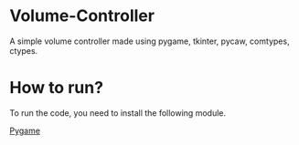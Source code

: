 # Volume-Controller


A simple volume controller made using pygame, tkinter, pycaw, comtypes, ctypes. 

# How to run?

To run the code, you need to install the following module.

[Pygame](https://pypi.org/project/pygame/)
